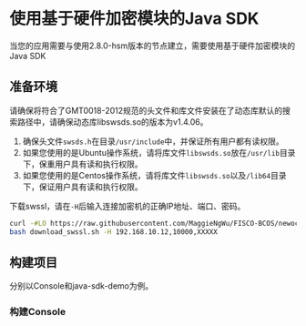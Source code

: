 # 使用基于硬件加密模块的Java SDK
当您的应用需要与使用2.8.0-hsm版本的节点建立，需要使用基于硬件加密模块的Java SDK

## 准备环境
请确保将符合了GMT0018-2012规范的头文件和库文件安装在了动态库默认的搜索路径中，请确保动态库libswsds.so的版本为v1.4.06。
1. 确保头文件``swsds.h``在目录``/usr/include``中，并保证所有用户都有读权限。
2. 如果您使用的是Ubuntu操作系统，请将库文件``libswsds.so``放在``/usr/lib``目录下，保重用户具有读和执行权限。
3. 如果您使用的是Centos操作系统，请将库文件``libswsds.so``以及``/lib64``目录下，保证用户具有读和执行权限。

下载swssl，请在``-H``后输入连接加密机的正确IP地址、端口、密码。
```bash
curl -#LO https://raw.githubusercontent.com/MaggieNgWu/FISCO-BCOS/newoct/tools/download_swssl.sh
bash download_swssl.sh -H 192.168.10.12,10000,XXXXX
```

## 构建项目
分别以Console和java-sdk-demo为例。

### 构建Console
